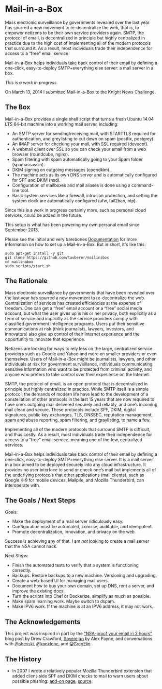 Mail-in-a-Box
=============

Mass electronic surveillance by governments revealed over the last year has spurred a new movement to re-decentralize the web, that is, to empower netizens to be their own service providers again. SMTP, the protocol of email, is decentralized in principle but highly centralized in practice due to the high cost of implementing all of the modern protocols that surround it. As a result, most individuals trade their independence for access to a “free” email service.

Mail-in-a-Box helps individuals take back control of their email by defining a one-click, easy-to-deploy SMTP+everything else server: a mail server in a box.

*This is a work in progress.*

On March 13, 2014 I submitted Mail-in-a-Box to the [Knight News Challenge](https://www.newschallenge.org/challenge/2014/submissions/mail-in-a-box).

The Box
-------

Mail-in-a-Box provides a single shell script that turns a fresh Ubuntu 14.04 LTS 64-bit machine into a working mail server, including:

* An SMTP server for sending/receiving mail, with STARTTLS required for authentication, and greylisting to cut down on spam (postfix, postgrey).
* An IMAP server for checking your mail, with SSL required (dovecot).
* A webmail client over SSL so you can check your email from a web browser (roundcube, nginx).
* Spam filtering with spam automatically going to your Spam folder (spamassassin).
* DKIM signing on outgoing messages (opendkim).
* The machine acts as its own DNS server and is automatically configured for SPF and DKIM (nsd).
* Configuration of mailboxes and mail aliases is done using a command-line tool.
* Basic system services like a firewall, intrusion protection, and setting the system clock are automatically configured (ufw, fail2ban, ntp).

Since this is a work in progress certainly more, such as personal cloud services, could be added in the future.

This setup is what has been powering my own personal email since September 2013.

Please see the initial and very barebones [Documentation](docs/index.md) for more information on how to set up a Mail-in-a-Box. But in short, it's like this:

	sudo apt-get install -y git
	git clone https://github.com/tauberer/mailinabox
	cd mailinabox
	sudo scripts/start.sh

The Rationale
-------------

Mass electronic surveillance by governments that have been revealed over the last year has spurred a new movement to re-decentralize the web. Centralization of services has created efficiencies at the expense of freedom. One can get a “free” email account or a “free” social media account, but what the user gives up is his or her privacy, both explicitly as a term of service and implicitly as the service providers comply with classified government intelligence programs. Users put their sensitive communications at risk (think journalists, lawyers, investors, and innovators) also give up control of their Internet experience and the opportunity to innovate that experience.

Netizens are looking for ways to rely less on the large, centralized service providers such as Google and Yahoo and more on smaller providers or even themselves. Users of Mail-in-a-Box might be journalists, lawyers, and other individuals at risk for government surveillance, individuals communicating sensitive information who want to be protected from criminal activity, and anyone who prefers to take control over their experience on the Internet.

SMTP, the protocol of email, is an open protocol that is decentralized in principle but highly centralized in practice. While SMTP itself is a simple protocol, the demands of modern life have lead to the development of a constellation of other protocols in the last 15 years that are now required to have one’s outgoing mail delivered securely and reliably, and one’s incoming mail clean and secure. These protocols include SPF, DKIM, digital signatures, public key exchanges, TLS, DNSSEC, reputation management, spam and abuse reporting, spam filtering, and graylisting, to name a few.

Implementing all of the modern protocols that surround SMTP is difficult, and thus costly. As a result, most individuals trade their independence for access to a “free” email service, meaning one of the few, centralized services.

Mail-in-a-Box helps individuals take back control of their email by defining a one-click, easy-to-deploy SMTP+everything else server. It is a mail server in a box aimed to be deployed securely into any cloud infrastructure. It provides no user interface to send or check one’s mail but implements all of the underlying protocols that other applications (mail clients), such as Google K-9 for mobile devices, Mailpile, and Mozilla Thunderbird, can interoperate with.

The Goals / Next Steps
----------------------

Goals:

* Make the deployment of a mail server ridiculously easy.
* Configuration must be automated, concise, auditable, and idempotent.
* Promote decentralization, innovation, and privacy on the web.

Success is achieving any of that. I am *not* looking to create a mail server that the NSA cannot hack.

Next Steps:

* Finish the automated tests to verify that a system is functioning correctly.
* Backups. Restore backups to a new machine. Versioning and upgrading.
* Create a web-based UI for managing mail users.
* Document how to buy your own domain, set up DNS, rent a server, and improve the existing docs.
* Turn the scripts into Chef or Dockerize, simplify as much as possible.
* Make spam learning work. Maybe switch to dspam.
* Make IPV6 work. If the machine is at an IPV6 address, it may not work.

The Acknowledgements
--------------------

This project was inspired in part by the ["NSA-proof your email in 2 hours"](http://sealedabstract.com/code/nsa-proof-your-e-mail-in-2-hours/) blog post by Drew Crawford, [Sovereign](https://github.com/al3x/sovereign) by Alex Payne, and conversations with <a href="http://twitter.com/shevski" target="_blank">@shevski</a>, <a href="https://github.com/konklone" target="_blank">@konklone</a>, and <a href="https://github.com/gregelin" target="_blank">@GregElin</a>.

The History
-----------

* In 2007 I wrote a relatively popular Mozilla Thunderbird extension that added client-side SPF and DKIM checks to mail to warn users about possible phishing: [add-on page](https://addons.mozilla.org/en-us/thunderbird/addon/sender-verification-anti-phish/), [source](https://github.com/JoshData/thunderbird-spf).